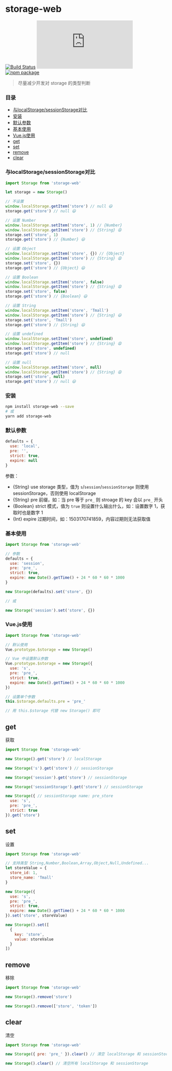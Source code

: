 # storage-web

[![Build Status](https://travis-ci.org/Chooin/storage-web.svg?branch=master)](https://travis-ci.org/Chooin/storage-web)
![JS gzip size](http://img.badgesize.io/https://unpkg.com/storage-web/dist/storage.js?compression=gzip&label=gzip%20size:%20JS)
[![npm package](https://img.shields.io/npm/v/storage-web.svg)](https://www.npmjs.org/package/storage-web)

> 尽量减少开发对 storage 的类型判断

### 目录

- [与localStorage/sessionStorage对比](#与localStorage/sessionStorage对比)
- [安装](#安装)
- [默认参数](#默认参数)
- [基本使用](#基本使用)
- [Vue.js使用](#Vue.js使用)
- [get](#get)
- [set](#set)
- [remove](#remove)
- [clear](#clear)

### 与localStorage/sessionStorage对比

``` js
import Storage from 'storage-web'

let storage = new Storage()

// 不设置
window.localStorage.getItem('store') // null 😃
storage.get('store') // null 😃

// 设置 Number
window.localStorage.setItem('store', 1) // {Number}
window.localStorage.getItem('store') // {String} 😩
storage.set('store', 1)
storage.get('store') // {Number} 😃

// 设置 Object
window.localStorage.setItem('store', {}) // {Object}
window.localStorage.getItem('store') // {String} 😩
storage.set('store', {})
storage.get('store') // {Object} 😃

// 设置 Boolean
window.localStorage.setItem('store', false)
window.localStorage.getItem('store') // {String} 😩
storage.set('store', false)
storage.get('store') // {Boolean} 😃

// 设置 String
window.localStorage.setItem('store', 'Tmall')
window.localStorage.getItem('store') // {String} 😃
storage.set('store', 'Tmall')
storage.get('store') // {String} 😃

// 设置 undefined
window.localStorage.setItem('store', undefined)
window.localStorage.getItem('store') // {String} 😩
storage.set('store', undefined)
storage.get('store') // null

// 设置 null
window.localStorage.setItem('store', null)
window.localStorage.getItem('store') // {String} 😩
storage.set('store', null)
storage.get('store') // null 😃
```

### 安装
``` sh
npm install storage-web --save
# 或
yarn add storage-web
```

### 默认参数

``` js
defaults = {
  use: 'local',
  pre: '',
  strict: true,
  expire: null
}
```

参数：

+ {String} use storage 类型，值为 `s`/`session`/`sessionStorage` 则使用 sessionStorage，否则使用 localStorage
+ {String} pre 前缀，如：当 pre 等于 `pre_` 则 stroage 的 key 会以 `pre_` 开头
+ {Boolean} strict 模式，值为 `true` 则设置什么输出什么，如：设置数字 1，获取时也是数字 1
+ {Int} expire 过期时间，如：1503170741859，内容过期则无法获取值

### 基本使用

``` js
import Storage from 'storage-web'

// 参数
defaults = {
  use: 'session',
  pre: 'pre_',
  strict: true,
  expire: new Date().getTime() + 24 * 60 * 60 * 1000
}

new Storage(defaults).set('store', {})

// 或

new Storage('session').set('store', {})
```

### Vue.js使用

``` js
import Storage from 'storage-web'

// 默认使用
Vue.prototype.$storage = new Storage()

// Vue 中设置默认参数
Vue.prototype.$storage = new Storage({
  use: 's',
  pre: 'pre_',
  strict: true,
  expire: new Date().getTime() + 24 * 60 * 60 * 1000
})

// 设置单个参数
this.$storage.defaults.pre = 'pre_'

// 用 this.$storage 代替 new Storage() 即可
```

## get

获取

``` js
import Storage from 'storage-web'

new Storage().get('store') // localStorage

new Storage('s').get('store') // sessionStorage

new Storage('session').get('store') // sessionStorage

new Storage('sessionStorage').get('store') // sessionStorage

new Storage({ // sessionStorage name: pre_store
  use: 's',
  pre: 'pre_',
  strict: true
}).get('store')
```

## set

设置

``` js
import Storage from 'storage-web'

// 支持类型 String,Number,Boolean,Array,Object,Null,Undefined...
let storeValue = {
  store_id: 1,
  store_name: 'Tmall'
}

new Storage({
  use: 's',
  pre: 'pre_',
  strict: true,
  expire: new Date().getTime() + 24 * 60 * 60 * 1000
}).set('store', storeValue)

new Storage().set([
  {
    key: 'store',
    value: storeValue
  }
])
```

## remove

移除

``` js
import Storage from 'storage-web'

new Storage().remove('store')

new Storage().remove(['store', 'token'])
```

## clear

清空

``` js
import Storage from 'storage-web'

new Storage({ pre: 'pre_' }).clear() // 清空 localStorage 和 sessionStorage 下所有以 'pre_' 开头的

new Storage().clear() // 清空所有 localStorage 和 sessionStorage
```
